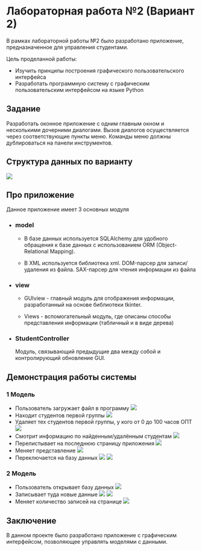 # Лабораторная работа №2 (Вариант 2)

В рамках лабораторной работы №2 было разработано приложение, предназначенное для управления  студентами.

Цель проделанной работы:
- Изучить принципы построения графического пользовательского интерфейса
- Разработать программную систему с графическим пользовательским интерфейсом на языке Python


## Задание

Разработать оконное приложение с одним главным окном и несколькими      дочерними диалогами. Вызов диалогов осуществляется через соответствующие пункты меню. Команды меню должны дублироваться на панели инструментов. 

## Структура данных по варианту

![](imgs/1.png)

## Про приложение
Данное приложение имеет 3 основных модуля

+ ### model

    
    + В базе данных используется SQLAlchemy для удобного обращения к базе данных с использованием ORM (Object-Relational Mapping).

    + В XML используется библиотека xml. DOM-парсер для записи/удаления из файла. SAX-парсер для чтения информации из файла


+ ### view

    + GUIview - главный модуль для отображения информации, разработанный на основе библиотеки tkinter.

    + Views - вспомогательный модуль, где описаны способы представления информации (табличный и в виде дерева)

+ ### StudentController

    Модуль, связывающий предыдущие два между собой и контролирующий обновление GUI.

## Демонстрация работы системы

### 1 Модель

+ Пользователь загружает файл в программу
![](imgs/Table.png)
+ Находит студентов первой группы
![](imgs/FirstGroupFind.png)
+ Удаляет тех студентов первой группы, у кого от 0 до 100 часов ОПТ
![](imgs/DeletedFirstGroup.png)
+ Смотрит информацию по найденным/удалённым студентам
![](imgs/INFO.png)
+ Перелистывает на последнюю страницу приложения
![](imgs/LastPage.png)
+ Меняет представление
![](imgs/TreeView.png)
+ Переключается на базу данных
![](imgs/NextModel.png)
![](imgs/NewModel.png)

### 2 Модель

+ Пользователь открывает базу данных
![](imgs/DB.png)
+ Записывает туда новые данные
![](imgs/NewZapis.png)
![](imgs/ShowNew.png)
+ Меняет количество записей на странице
![](imgs/AllInf.png)


## Заключение

В данном проекте было разработано приложение с графическим интерфейсом, позволяющее управлять моделями с данными.